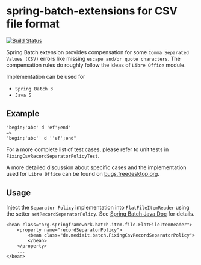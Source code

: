 # spring-batch-extensions for CSV file format

[![Build Status](https://travis-ci.org/cc-cpo/spring-batch-extensions.svg)](https://travis-ci.org/cc-cpo/spring-batch-extensions)


Spring Batch extension provides compensation for some `Comma Separated Values (CSV)` errors like missing `escape and/or quote characters`.
The compensation rules do roughly follow the ideas of `Libre Office` module.

Implementation can be used for

- `Spring Batch 3`
- `Java 5`

## Example

    "begin;'abc' d 'ef';end"
    =>
    "begin;'abc'' d ''ef';end"

For a more complete list of test cases, please refer to unit tests in `FixingCsvRecordSeparatorPolicyTest`.

A more detailed discussion about specific cases and the implementation used for `Libre Office`
can be found on [bugs.freedesktop.org][1].

## Usage

Inject the `Separator Policy` implementation into `FlatFileItemReader` using the setter `setRecordSeparatorPolicy`. See [Spring Batch Java Doc][2] for details.

    <bean class="org.springframework.batch.item.file.FlatFileItemReader">
        <property name="recordSeparatorPolicy">
            <bean class="de.mediait.batch.FixingCsvRecordSeparatorPolicy">
            </bean>
        </property>
        ...
    </bean>




[1]: https://bugs.freedesktop.org/show_bug.cgi?id=48621
[2]: http://docs.spring.io/spring-batch/trunk/apidocs/org/springframework/batch/item/file/separator/RecordSeparatorPolicy.html
